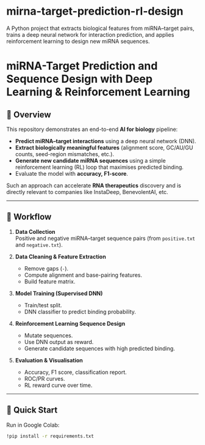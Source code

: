 # mirna-target-prediction-rl-design
A Python project that extracts biological features from miRNA–target pairs, trains a deep neural network for interaction prediction, and applies reinforcement learning to design new miRNA sequences.
# miRNA-Target Prediction and Sequence Design with Deep Learning & Reinforcement Learning



## 📑 Overview

This repository demonstrates an end-to-end **AI for biology** pipeline:

- **Predict miRNA–target interactions** using a deep neural network (DNN).
- **Extract biologically meaningful features** (alignment score, GC/AU/GU counts, seed-region mismatches, etc.).
- **Generate new candidate miRNA sequences** using a simple reinforcement learning (RL) loop that maximises predicted binding.
- Evaluate the model with **accuracy, F1-score**.

Such an approach can accelerate **RNA therapeutics** discovery and is directly relevant to companies like InstaDeep, BenevolentAI, etc.

---

## 🧬 Workflow

1. **Data Collection**  
   Positive and negative miRNA–target sequence pairs (from `positive.txt` and `negative.txt`).

2. **Data Cleaning & Feature Extraction**  
   - Remove gaps (`-`).
   - Compute alignment and base-pairing features.
   - Build feature matrix.

3. **Model Training (Supervised DNN)**  
   - Train/test split.
   - DNN classifier to predict binding probability.

4. **Reinforcement Learning Sequence Design**  
   - Mutate sequences.
   - Use DNN output as reward.
   - Generate candidate sequences with high predicted binding.

5. **Evaluation & Visualisation**  
   - Accuracy, F1 score, classification report.
   - ROC/PR curves.
   - RL reward curve over time.

---

## 🚀 Quick Start

Run in Google Colab:

```bash
!pip install -r requirements.txt
